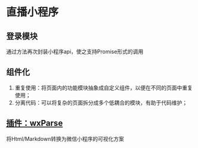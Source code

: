 # 直播小程序

## 登录模块

通过方法再次封装小程序api，使之支持Promise形式的调用

## 组件化

1. 重复使用：将页面内的功能模块抽象成自定义组件，以便在不同的页面中重复使用；
2. 分离代码：可以将复杂的页面拆分成多个低耦合的模块，有助于代码维护；

## [插件：wxParse](https://github.com/icindy/wxParse)

将Html/Markdown转换为微信小程序的可视化方案